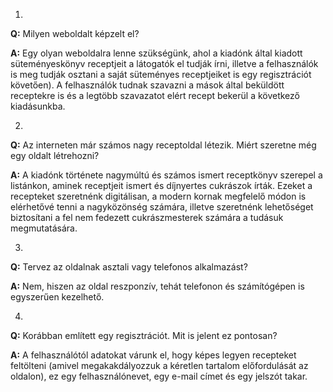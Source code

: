 1.
**Q:** Milyen weboldalt képzelt el? 

**A:** Egy olyan weboldalra lenne szükségünk, ahol a kiadónk által kiadott süteményeskönyv receptjeit a látogatók el tudják írni, illetve a felhasználók is meg tudják osztani a saját süteményes receptjeiket is egy regisztrációt követően). A felhasználók tudnak szavazni a mások által beküldött receptekre is és a legtöbb szavazatot elért recept bekerül a következő kiadásunkba.

2.

**Q:** Az interneten már számos nagy receptoldal létezik. Miért szeretne még egy oldalt létrehozni? 

**A:** A kiadónk története nagymúltú és számos ismert receptkönyv szerepel a listánkon, aminek receptjeit ismert és díjnyertes cukrászok írták. Ezeket a recepteket szeretnénk digitálisan, a modern kornak megfelelő módon is elérhetővé tenni a nagyközönség számára, illetve szeretnénk lehetőséget biztosítani a fel nem fedezett cukrászmesterek számára a tudásuk megmutatására. 

3.

**Q:** Tervez az oldalnak asztali vagy telefonos alkalmazást?

**A:** Nem, hiszen az oldal reszponzív, tehát telefonon és számítógépen is egyszerűen kezelhető. 

4.

**Q:** Korábban említett egy regisztrációt. Mit is jelent ez pontosan?

**A:** A felhasználótól adatokat várunk el, hogy képes legyen recepteket feltölteni (amivel megakakdályozzuk a kéretlen tartalom előfordulását az oldalon), ez egy felhasználónevet, egy e-mail címet és egy jelszót takar.

